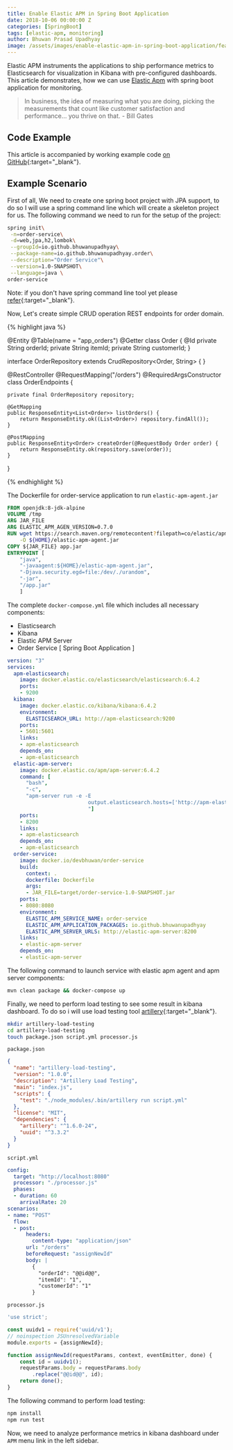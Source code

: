 ```yaml
---
title: Enable Elastic APM in Spring Boot Application
date: 2018-10-06 00:00:00 Z
categories: [SpringBoot]
tags: [elastic-apm, monitoring]
author: Bhuwan Prasad Upadhyay
image: /assets/images/enable-elastic-apm-in-spring-boot-application/featured.png
---
```


Elastic APM instruments the applications to ship performance metrics to Elasticsearch for visualization in Kibana with pre-configured dashboards.
This article demonstrates, how we can use [Elastic Apm](https://www.elastic.co/products/apm) with spring boot application for monitoring.

> In business, the idea of measuring what you are doing, picking the measurements that count like customer satisfaction and performance… you thrive on that. - Bill Gates

## Code Example
This article is accompanied by working example code [on GitHub](https://github.com/BhuwanUpadhyay/5-enable-elastic-apm-in-spring-boot-application){:target="_blank"}.

## Example Scenario

First of all, We need to create one spring boot project with JPA support, to do so I will use a spring command line which will create a skeleton project for us.
The following command we need to run for the setup of the project:
```bash
spring init\
 -n=order-service\
 -d=web,jpa,h2,lombok\
 --groupId=io.github.bhuwanupadhyay\
 --package-name=io.github.bhuwanupadhyay.order\
 --description="Order Service"\
 --version=1.0-SNAPSHOT\
 --language=java \
order-service
```
Note: if you don't have spring command line tool yet please [refer](https://docs.spring.io/spring-boot/docs/current/reference/html/getting-started-installing-spring-boot.html){:target="_blank"}.

Now, Let's create simple CRUD operation REST endpoints for order domain.

{% highlight java %}

@Entity
@Table(name = "app_orders")
@Getter
class Order {
    @Id
    private String orderId;
    private String itemId;
    private String customerId;
}

interface OrderRepository extends CrudRepository<Order, String> {
}

@RestController
@RequestMapping("/orders")
@RequiredArgsConstructor
class OrderEndpoints {

    private final OrderRepository repository;

    @GetMapping
    public ResponseEntity<List<Order>> listOrders() {
        return ResponseEntity.ok((List<Order>) repository.findAll());
    }

    @PostMapping
    public ResponseEntity<Order> createOrder(@RequestBody Order order) {
        return ResponseEntity.ok(repository.save(order));
    }

}

{% endhighlight %}

The Dockerfile for order-service application to run `elastic-apm-agent.jar`
~~~dockerfile
FROM openjdk:8-jdk-alpine
VOLUME /tmp
ARG JAR_FILE
ARG ELASTIC_APM_AGEN_VERSION=0.7.0
RUN wget https://search.maven.org/remotecontent?filepath=co/elastic/apm/elastic-apm-agent/${ELASTIC_APM_AGEN_VERSION}/elastic-apm-agent-${ELASTIC_APM_AGEN_VERSION}.jar \
    -O ${HOME}/elastic-apm-agent.jar
COPY ${JAR_FILE} app.jar
ENTRYPOINT [
    "java",
    "-javaagent:${HOME}/elastic-apm-agent.jar",
    "-Djava.security.egd=file:/dev/./urandom",
    "-jar",
    "/app.jar"
    ]
~~~

The complete `docker-compose.yml` file which includes all necessary components:
- Elasticsearch
- Kibana
- Elastic APM Server
- Order Service [ Spring Boot Application ]

```yaml
version: "3"
services:
  apm-elasticsearch:
    image: docker.elastic.co/elasticsearch/elasticsearch:6.4.2
    ports:
    - 9200
  kibana:
    image: docker.elastic.co/kibana/kibana:6.4.2
    environment:
      ELASTICSEARCH_URL: http://apm-elasticsearch:9200
    ports:
    - 5601:5601
    links:
    - apm-elasticsearch
    depends_on:
    - apm-elasticsearch
  elastic-apm-server:
    image: docker.elastic.co/apm/apm-server:6.4.2
    command: [
      "bash",
      "-c",
      "apm-server run -e -E
                          output.elasticsearch.hosts=['http://apm-elasticsearch:9200']
                          "]
    ports:
    - 8200
    links:
    - apm-elasticsearch
    depends_on:
    - apm-elasticsearch
  order-service:
    image: docker.io/devbhuwan/order-service
    build:
      context: .
      dockerfile: Dockerfile
      args:
      - JAR_FILE=target/order-service-1.0-SNAPSHOT.jar
    ports:
    - 8080:8080
    environment:
      ELASTIC_APM_SERVICE_NAME: order-service
      ELASTIC_APM_APPLICATION_PACKAGES: io.github.bhuwanupadhyay
      ELASTIC_APM_SERVER_URLS: http://elastic-apm-server:8200
    links:
    - elastic-apm-server
    depends_on:
    - elastic-apm-server
```
 
 The following command to launch service with elastic apm agent and apm server components:
 ~~~bash
 mvn clean package && docker-compose up
 ~~~
 
 Finally, we need to perform load testing to see some result in kibana dashboard. To do so i will use load testing tool 
 [artillery](https://github.com/shoreditch-ops/artillery){:target="_blank"}.
 ```bash
mkdir artillery-load-testing
cd artillery-load-testing
touch package.json script.yml processor.js
```

`package.json`

```json
{
  "name": "artillery-load-testing",
  "version": "1.0.0",
  "description": "Artillery Load Testing",
  "main": "index.js",
  "scripts": {
    "test": "./node_modules/.bin/artillery run script.yml"
  },
  "license": "MIT",
  "dependencies": {
    "artillery": "^1.6.0-24",
    "uuid": "^3.3.2"
  }
}
```

`script.yml`

```yaml
config:
  target: "http://localhost:8080"
  processor: "./processor.js"
  phases:
  - duration: 60
    arrivalRate: 20
scenarios:
- name: "POST"
  flow:
  - post:
      headers:
        content-type: "application/json"
      url: "/orders"
      beforeRequest: "assignNewId"
      body: |
        {
          "orderId": "@@id@@",
          "itemId": "1",
          "customerId": "1"
        }
```

`processor.js`

```js
'use strict';

const uuidv1 = require('uuid/v1');
// noinspection JSUnresolvedVariable
module.exports = {assignNewId};

function assignNewId(requestParams, context, eventEmitter, done) {
    const id = uuidv1();
    requestParams.body = requestParams.body
        .replace("@@id@@", id);
    return done();
}
```


The following command to perform load testing:
```bash
npm install
npm run test
```
 
Now, we need to analyze performance metrics in kibana dashboard under `APM` menu link in the left sidebar.
